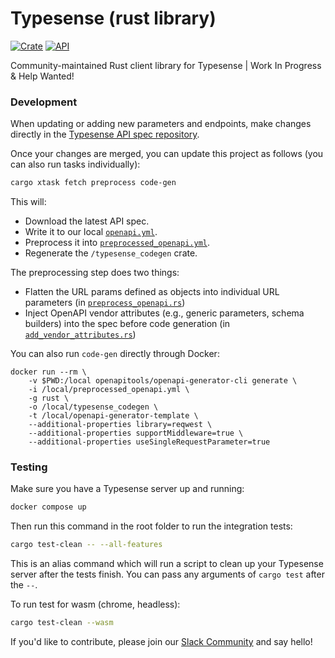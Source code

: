 # Typesense (rust library)

[![Crate](https://img.shields.io/crates/v/typesense.svg)](https://crates.io/crates/typesense)
[![API](https://docs.rs/typesense/badge.svg)](https://docs.rs/typesense)

Community-maintained Rust client library for Typesense | Work In Progress &amp; Help Wanted!

### Development

When updating or adding new parameters and endpoints, make changes directly in the [Typesense API spec repository](https://github.com/typesense/typesense-api-spec).

Once your changes are merged, you can update this project as follows (you can also run tasks individually):

```bash
cargo xtask fetch preprocess code-gen
```

This will:

- Download the latest API spec.
- Write it to our local [`openapi.yml`](./openapi.yml).
- Preprocess it into [`preprocessed_openapi.yml`](./preprocessed_openapi.yml).
- Regenerate the `/typesense_codegen` crate.

The preprocessing step does two things:

- Flatten the URL params defined as objects into individual URL parameters (in [`preprocess_openapi.rs`](xtask/src/preprocess_openapi.rs))
- Inject OpenAPI vendor attributes (e.g., generic parameters, schema builders) into the spec before code generation (in [`add_vendor_attributes.rs`](./xtask/src/add_vendor_attributes.rs))

You can also run `code-gen` directly through Docker:

```
docker run --rm \
    -v $PWD:/local openapitools/openapi-generator-cli generate \
    -i /local/preprocessed_openapi.yml \
    -g rust \
    -o /local/typesense_codegen \
    -t /local/openapi-generator-template \
    --additional-properties library=reqwest \
    --additional-properties supportMiddleware=true \
    --additional-properties useSingleRequestParameter=true
```

### Testing

Make sure you have a Typesense server up and running:

```bash
docker compose up
```

Then run this command in the root folder to run the integration tests:

```bash
cargo test-clean -- --all-features
```

This is an alias command which will run a script to clean up your Typesense server after the tests finish. You can pass any arguments of `cargo test` after the `--`.

To run test for wasm (chrome, headless):

```bash
cargo test-clean --wasm
```

If you'd like to contribute, please join our [Slack Community](https://join.slack.com/t/typesense-community/shared_invite/zt-mx4nbsbn-AuOL89O7iBtvkz136egSJg) and say hello!
